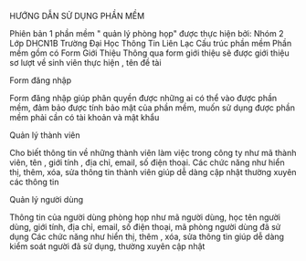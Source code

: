 ﻿HƯỚNG DẪN SỬ DỤNG PHẦN MỀM

Phiên bản 1 phần mềm " quản lý phòng họp" được thực hiện bởi:
Nhóm 2 
Lớp DHCN1B
Trường Đại Học Thông Tin Liên Lạc
Cấu trúc phần mềm 
Phần mềm gồm có 
Form Giới Thiệu
Thông qua form giới thiệu sẽ được giới thiệu sơ lượt về sinh viên thực hiện , tên đề tài 

Form đăng nhập 

Form đăng nhập giúp phân quyền được những ai có thể vào được phần mềm, đảm bảo được tính bảo mật của phần mềm, muốn sử dụng được phần mềm phải cần có tài khoản và mật khẩu

Quản lý thành viên 

Cho biết thông tin về những thành viên làm việc trong công ty như mã thành viên,  tên , giới tính , địa chỉ, email, số điện thoại. 
Các chức năng như  hiển thị, thêm, xóa, sửa thông tin thành viên giúp dễ dàng cập nhật thường xuyên các thông tin 

Quản lý người dùng

Thông tin của người dùng phòng họp như mã người dùng, học tên người dùng, giới tính, địa chỉ, email, số điện thoại, mã phòng người dùng đã sử dụng 
Các chức năng như hiển thị, thêm , xóa, sửa thông tin giúp dễ dàng kiểm soát người đã sử dụng, thường xuyên cập nhật 






























